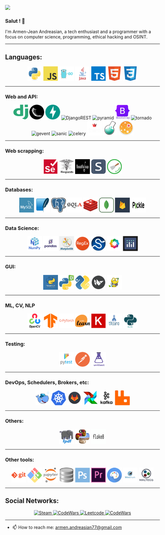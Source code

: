 ![](https://i.ibb.co/YXrfF37/8-F3-A2220-1000x630.jpg)

### Salut ! 👋

I'm Armen-Jean Andreasian, a tech enthusiast and a programmer with a focus on computer science, programming, ethical
hacking and OSINT.

---
## Languages:
<p align="center">
<img src="pics/python.png" alt="Python" width="48" height="48" />
<img src="pics/image4.png" alt="JavaScript" width="48" height="48" />
<img src="pics/golang.png" alt="Go" width="48" height="48" />
<img src="pics/java.png" alt="Java" width="48" height="48" />
<img src="pics/image5.png" alt="TS" width="48" height="48" />
<img src="pics/image2.png" alt="HTML" width="48" height="48" />
<img src="pics/image3.png" alt="CSS" width="48" height="48" />
</p>

---
### Web and API:
<p align="center">
<img src="pics/image16.png" alt="Django" width="48" height="48" />
<img src="pics/flask.png" alt="flask" width="48" height="48" />
<img src="pics/image10.png" alt="Fast-API" width="48" height="48" />
<img src="https://storage.caktusgroup.com/media/blog-images/drf-logo2.png" alt="DjangoREST" width="48" height="48" />
<img src="https://wangoes.com/images/icons/framework/pyramid.webp" alt="pyramid" width="48" height="48" />
<img src="pics/image17.png" alt="bootstrap" width="48" height="48" />
<img src="https://img.stackshare.io/service/1002/tornado.png" alt="tornado" width="48" height="48" />
<img src="https://avatars.githubusercontent.com/u/5564530?s=200&v=4" alt="gevent" width="48" height="48" />
<img src="https://avatars.githubusercontent.com/u/25215992?s=280&v=4" alt="sanic" width="48" height="48" />
<img src="https://docs.celeryq.dev/en/stable/_static/celery_512.png" alt="celery" width="48" height="48" />
<img src="pics/streamlit.png" alt="streamlit" width="48" height="48" />
<img src="pics/img_1.png" alt="celery" width="48" height="48" />
<img src="pics/img.png" alt="aiohttp" width="48" height="48" />
</p>

---
### Web scrapping:
<p align="center">
<img src="pics/image14.png" alt="Selenium" width="48" height="48" />
<img src="pics/requests.png" alt="requests" width="48" height="48" />
<img src="pics/BeautifulSoup.png" alt="BeautifulSoup" width="48" height="48" />
<img src="pics/Selectorlib.png" alt="Selectorlib" width="48" height="48" />
<img src="pics/scrapy.png" alt="Scrapy" width="48" height="48" />
</p>

---
### Databases:
<p align="center">
<img src="pics/image12.png" alt="Mysql" width="48" height="48" />
<img src="pics/image13.png" alt="SQLite" width="48" height="48" />
<img src="pics/postgresql.png" alt="postgresql" width="48" height="48" />
<img src="pics/SQLAlchemy.png" alt="SQLAlchemy" width="48" height="48" />
<img src="pics/redis.png" alt="Redis" width="48" height="48" />
<img src="pics/mongodb.png" alt="mongodb" width="48" height="48" />
<img src="pics/firebase.png" alt="firebase" width="48" height="48" />
<img src="pics/pickle.png" alt="firebase" width="48" height="48" />
</p>

---
### Data Science:
<p align="center">
<img src="pics/numpy.png" alt="Numpy" width="48" height="48" />
<img src="pics/pandas.jpg" alt="Pandas" width="48" height="48" />
<img src="pics/matplotlib.png" alt="matplotlib" width="48" height="48" />
<img src="pics/regex.png" alt="regex" width="48" height="48" />
<img src="pics/scipy.png" alt="scipy" width="48" height="48" />
<img src="pics/bokeh.png" alt="bokeh" width="48" height="48" />
<img src="pics/plotly.png" alt="plotly" width="48" height="48" />
</p>

---
### GUI:
<p align="center">
<img src="pics/tkinter.png" alt="Pytest" width="48" height="48" />
<img src="pics/PyQT5.png" alt="PyQT5" width="48" height="48" />
<img src="pics/sg.png" alt="pysimplegui" width="48" height="48" />
<img src="pics/kivy.png" alt="pysimplegui" width="48" height="48" />
<img src="pics/pygame.png" alt="pygame" width="48" height="48" />
</p>

---
### ML, CV, NLP
<p align="center">
<img src="pics/image7.png" alt="Open-CV" width="48" height="48" />
<img src="pics/image8.png" alt="TensorFlow" width="48" height="48" />
<img src="pics/image11.png" alt="Pytorch" width="48" height="48" />
<img src="pics/ScikitLearn.png" alt="ScikitLearn" width="48" height="48" />
<img src="pics/keras.png" alt="keras" width="48" height="48" />
<img src="pics/theano.png" alt="keras" width="48" height="48" />
<img src="pics/nltk.png" alt="nltk" width="48" height="48" />
</p>

---
### Testing:
<p align="center">
<img src="pics/image15.png" alt="Pytest" width="48" height="48" />
<img src="pics/postman.png" alt="postman" width="48" height="48" />
<img src="pics/unittest.png" alt="postman" width="48" height="48" />
</p>

---
### DevOps, Schedulers, Brokers, etc:
<p align="center">
<img src="pics/docker.png" alt="Docker" width="48" height="48" />
<img src="pics/kubernetes.png" alt="Kubernetes" width="48" height="48" />
<img src="pics/gitlab.png" alt="gitlab" width="48" height="48" />
<img src="pics/airflow.png" alt="airflow" width="48" height="48" />
<img src="pics/kafka.jpg" alt="kafka" width="48" height="48" />
<img src="pics/rabbitmq.png" alt="rabbitmq" width="48" height="48" />
</p>

---
### Others:
<p align="center">
<img src="pics/fpdf.png" alt="fpdf" width="48" height="48" />
<img src="pics/pillow.png" alt="pillow" width="48" height="48" />
<img src="pics/flake.png" alt="pillow" width="48" height="48" />
</p>

---
### Other tools:
<p align="center">
<img src="pics/image21.png" alt="git" width="48" height="48" />
<img src="pics/image22.png" alt="git_bash" width="48" height="48" />
<img src="pics/image24.png" alt="git_bash" width="48" height="48" />
<img src="pics/db.png" alt="db_browser" width="48" height="48" />
<img src="pics/image26.png" alt="photoshop" width="48" height="48" />
<img src="pics/image27.png" alt="p_pro" width="48" height="48" />
<img src="pics/StableDiffusion.png" alt="StableDiffusion" width="48" height="48" />
<img src="pics/wireshark.png" alt="wireshark" width="48" height="48" />
<img src="pics/maltego.png" alt="maltego" width="48" height="48" />
</p>

---
## Social Networks:

<p align="center">

<a href="https://steamcommunity.com/id/hardy_77/">
   <img src="https://upload.wikimedia.org/wikipedia/commons/thumb/8/83/Steam_icon_logo.svg/768px-Steam_icon_logo.svg.png" alt="Steam" width="48" height="48" />
</a>
<a href="https://t.me/hardliner21">
   <img src="https://upload.wikimedia.org/wikipedia/commons/thumb/8/82/Telegram_logo.svg/2048px-Telegram_logo.svg.png" alt="CodeWars" width="48" height="48" />
</a>
<a href="https://leetcode.com/a_andreasian/">
   <img src="https://www.goodtecher.com/wp-content/uploads/2020/08/LeetCode_logo-150x150.png" alt="Leetcode" width="48" height="48" />
</a>
<a href="https://www.codewars.com/users/armM00">
   <img src="https://docs.codewars.com/logo.svg" alt="CodeWars" width="48" height="48" />
</a>

</p>

---
- 📫 How to reach me: [armen.andreasian77@gmail.com](mailto:armen.andreasian77@gmail.com)